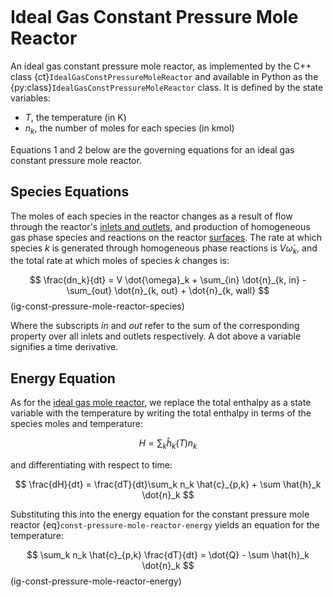 ```{py:currentmodule} cantera
```

# Ideal Gas Constant Pressure Mole Reactor

An ideal gas constant pressure mole reactor, as implemented by the C++ class
{ct}`IdealGasConstPressureMoleReactor` and available in Python as the
{py:class}`IdealGasConstPressureMoleReactor` class. It is defined by the state
variables:

- $T$, the temperature (in K)
- $n_k$, the number of moles for each species (in kmol)

Equations 1 and 2 below are the governing equations for an ideal gas constant pressure
mole reactor.

## Species Equations

The moles of each species in the reactor changes as a result of flow through the
reactor's [inlets and outlets](sec-flow-device), and production of homogeneous gas phase
species and reactions on the reactor [surfaces](sec-reactor-surface). The rate at which
species $k$ is generated through homogeneous phase reactions is $V \dot{\omega}_k$, and
the total rate at which moles of species $k$ changes is:

$$
\frac{dn_k}{dt} = V \dot{\omega}_k + \sum_{in} \dot{n}_{k, in}
                  - \sum_{out} \dot{n}_{k, out} + \dot{n}_{k, wall}
$$ (ig-const-pressure-mole-reactor-species)

Where the subscripts *in* and *out* refer to the sum of the corresponding property over
all inlets and outlets respectively. A dot above a variable signifies a time derivative.

## Energy Equation

As for the [ideal gas mole reactor](ideal-gas-mole-reactor), we replace the total
enthalpy as a state variable with the temperature by writing the total enthalpy in terms
of the species moles and temperature:

$$  H = \sum_k \hat{h}_k(T) n_k  $$

and differentiating with respect to time:

$$  \frac{dH}{dt} = \frac{dT}{dt}\sum_k n_k \hat{c}_{p,k} + \sum \hat{h}_k \dot{n}_k  $$

Substituting this into the energy equation for the constant pressure mole reactor
{eq}`const-pressure-mole-reactor-energy` yields an equation for the temperature:

$$
\sum_k n_k \hat{c}_{p,k} \frac{dT}{dt} = \dot{Q} - \sum \hat{h}_k \dot{n}_k
$$  (ig-const-pressure-mole-reactor-energy)
